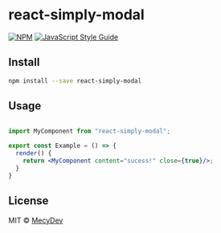 # react-simply-modal

[![NPM](https://img.shields.io/npm/v/react-simply-modal.svg)](https://www.npmjs.com/package/react-simply-modal) [![JavaScript Style Guide](https://img.shields.io/badge/code_style-standard-brightgreen.svg)](https://standardjs.com)

## Install

```bash
npm install --save react-simply-modal
```

## Usage

```jsx

import MyComponent from "react-simply-modal";

export const Example = () => {
  render() {
    return <MyComponent content="sucess!" close={true}/>;
  }
}
```

## License

MIT © [MecyDev](https://github.com/MecyDev)
